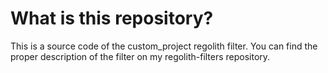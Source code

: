 # What is this repository?
This is a source code of the custom_project regolith filter. You can find the
proper description of the filter on my regolith-filters repository.
